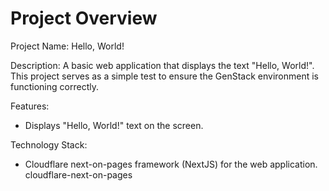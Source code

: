 # Project Overview

Project Name: Hello, World!

Description: A basic web application that displays the text "Hello, World!". This project serves as a simple test to ensure the GenStack environment is functioning correctly.

Features:
*   Displays "Hello, World!" text on the screen.

Technology Stack:
*   Cloudflare next-on-pages framework (NextJS) for the web application.
    <stack>cloudflare-next-on-pages</stack>